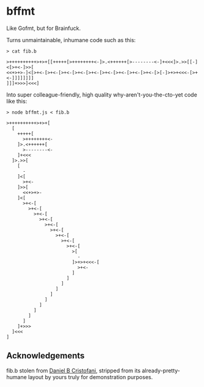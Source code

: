 bffmt
=====

Like Gofmt, but for Brainfuck.

Turns unmaintainable, inhumane code such as this: 

    > cat fib.b

    >++++++++++>+>+[[+++++[>++++++++<-]>.<++++++[>--------<-]+<<<]>.>>[[-]<[>+<-]>>[
    <<+>+>-]<[>+<-[>+<-[>+<-[>+<-[>+<-[>+<-[>+<-[>+<-[>+<-[>[-]>+>+<<<-[>+<-]]]]]]]]
    ]]]+>>>]<<<]

Into super colleague-friendly, high quality why-aren't-you-the-cto-yet code like this:

    > node bffmt.js < fib.b

    >++++++++++>+>+[
      [
        +++++[
          >++++++++<-
        ]>.<++++++[
          >--------<-
        ]+<<<
      ]>.>>[
        [
          -
        ]<[
          >+<-
        ]>>[
          <<+>+>-
        ]<[
          >+<-[
            >+<-[
              >+<-[
                >+<-[
                  >+<-[
                    >+<-[
                      >+<-[
                        >+<-[
                          >+<-[
                            >[
                              -
                            ]>+>+<<<-[
                              >+<-
                            ]
                          ]
                        ]
                      ]
                    ]
                  ]
                ]
              ]
            ]
          ]
        ]+>>>
      ]<<<
    ]


Acknowledgements
----------------
fib.b stolen from [Daniel B Cristofani](http://www.hevanet.com/cristofd/brainfuck/), stripped from its already-pretty-humane layout by yours truly for demonstration purposes. 